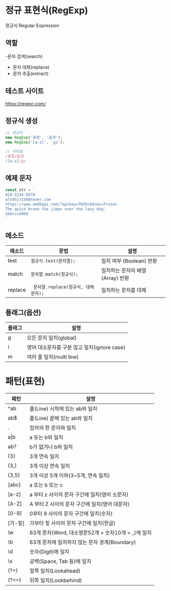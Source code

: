 # 정규 표현식(RegExp)

정규식 Regular Expression

## 역할

-문자 검색(search)
- 문자 대체(replace)
- 문자 추출(extract)

## 테스트 사이트

https://regexr.com/

## 정규식 생성

```javascript
// 생성자
new RegExp('표현', '옵션');
new RegExp('[a-z]', 'gi');

// 리터럴
/표현/옵션
/[a-z]/gi
```

## 예제 문자
```js
const str = `
010-1234-5678
wlsdnjs156@naver.com
https://www.omdbapi.com/?apikey=7035c60c&s=frozen
The quick brown fox jimps over the lazy dog.
abbcccdddd
`
```

## 메소드

메소드 | 문법 | 설명
--|--|--
test | `정규식.test(문자열);` | 일치 여부 (Boolean) 반환
match | `문자열.match(정규식);` | 일치하는 문자의 배열 (Array) 반환
replace |` 문자열.replace(정규식, 대체문자);` | 일치하는 문자를 대체

## 픞래그(옵션)

플래그 | 설명
--|--
g | 모든 문지 일치(global)
i | 영어 대소뮨자를 구분 않고 일치(ignore case)
m | 여러 줄 일치(multi line)

# 패턴(표현)

패턴 | 설명
-- | --
^ab | 줄(Line) 시작에 있는 ab와 일치
ab$ | 줄(Line) 끝에 있는 ab와 일치
. | 임의의 한 문자와 일치
a&verbar;b | a 또는 b와 일치
ab? | b가 없거나 b와 일치
{3} | 3개 연속 일치
{3,} | 3개 이상 연속 일치
{3,5} | 3개 이상 5개 이하(3~5개, 연속 일치)
[abc] | a 또는 b 또는 c
[a-z] | a 부터 z 사이의 문자 구간에 일치(영어 소문자)
[A-Z] | A 부터 Z 사이의 문자 구간에 일치(영어 대문자)
[0-9] | 0부터 9 사이의 문자 구간에 일치(숫자)
[가-힣] | 가부터 힣 사이의 문자 구간에 일치(한글)
\w | 63개 문자(Word, 대소영문52개 + 숫자10개 = _)에 일치
\b | 63개 문자에 일치하지 않는 문자 경계(Boundary)
\d | 숫자(Digit)에 일치
\s | 공백(Space, Tab 등)에 일치
(?=) | 앞쪽 일치(Lookahead)
(?<=) | 뒤쪽 일치(Lookbehind)







